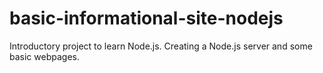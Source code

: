 # basic-informational-site-nodejs
Introductory project to learn Node.js. Creating a Node.js server and some basic webpages. 
